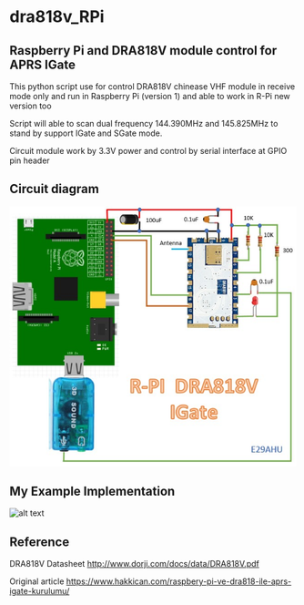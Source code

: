 # dra818v_RPi
## Raspberry Pi and DRA818V module control for APRS IGate

This python script use for control DRA818V chinease VHF module in receive mode only and run in Raspberry Pi (version 1) and able to work in R-Pi new version too

Script will able to scan dual frequency 144.390MHz and 145.825MHz to stand by support IGate and SGate mode.

Circuit module work by 3.3V power and control by serial interface at GPIO pin header


## Circuit diagram

![alt text](https://raw.githubusercontent.com/chokelive/dra818v_RPi/master/circuit/circuit.jpg)

## My Example Implementation

![alt text](https://raw.githubusercontent.com/chokelive/dra818v_RPi/master/circuit/imlement.jpg)

## Reference

DRA818V Datasheet
http://www.dorji.com/docs/data/DRA818V.pdf

Original article 
https://www.hakkican.com/raspbery-pi-ve-dra818-ile-aprs-igate-kurulumu/
